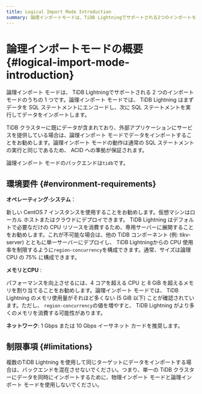 ```yaml
---
title: Logical Import Mode Introduction
summary: 論理インポートモードは、TiDB Lightningでサポートされる2つのインポートモードの1つです。データをSQLステートメントにエンコードし、次にSQLステートメントを実行してデータをインポートします。既存のデータがある場合は、論理インポートモードをお勧めします。バックエンドは`tidb`で、新しいCentOS 7インスタンスを使用することをお勧めします。CPUとメモリの割り当てを増やすことでパフォーマンスが向上し、1 Gbpsまたは10 Gbpsのイーサネットカードを推奨します。複数のTiDB Lightningを使用して同じターゲットにデータをインポートする場合は、バックエンドを混在させないでください。
---
```


# 論理インポートモードの概要 {#logical-import-mode-introduction}

論理インポート モードは、 TiDB Lightningでサポートされる 2 つのインポート モードのうちの 1 つです。論理インポート モードでは、 TiDB Lightning はまずデータを SQL ステートメントにエンコードし、次に SQL ステートメントを実行してデータをインポートします。

TiDB クラスターに既にデータが含まれており、外部アプリケーションにサービスを提供している場合は、論理インポート モードでデータをインポートすることをお勧めします。論理インポート モードの動作は通常の SQL ステートメントの実行と同じであるため、 ACID への準拠が保証されます。

論理インポート モードのバックエンドは`tidb`です。

## 環境要件 {#environment-requirements}

**オペレーティング·システム**：

新しい CentOS 7 インスタンスを使用することをお勧めします。仮想マシンはローカル ホストまたはクラウドにデプロイできます。 TiDB Lightning はデフォルトで必要なだけの CPU リソースを消費するため、専用サーバーに展開することをお勧めします。これが不可能な場合は、他の TiDB コンポーネント (例: tikv-server) とともに単一サーバーにデプロイし、 TiDB Lightningからの CPU 使用率を制限するように`region-concurrency`を構成できます。通常、サイズは論理 CPU の 75% に構成できます。

**メモリとCPU** :

パフォーマンスを向上させるには、4 コアを超える CPU と 8 GiB を超えるメモリを割り当てることをお勧めします。論理インポート モードでは、 TiDB Lightning のメモリ使用量がそれほど多くない (5 GiB 以下) ことが確認されています。ただし、 `region-concurrency`の値を増やすと、 TiDB Lightning がより多くのメモリを消費する可能性があります。

**ネットワーク**: 1 Gbps または 10 Gbps イーサネット カードを推奨します。

## 制限事項 {#limitations}

複数のTiDB Lightning を使用して同じターゲットにデータをインポートする場合は、バックエンドを混在させないでください。つまり、単一の TiDB クラスターにデータを同時にインポートするために、物理インポート モードと論理インポート モードを使用しないでください。
